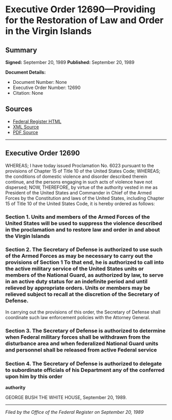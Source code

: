 # Executive Order 12690—Providing for the Restoration of Law and Order in the Virgin Islands

## Summary

**Signed:** September 20, 1989
**Published:** September 20, 1989

**Document Details:**
- Document Number: None
- Executive Order Number: 12690
- Citation: None

## Sources
- [Federal Register HTML](https://www.presidency.ucsb.edu/documents/executive-order-12690-providing-for-the-restoration-law-and-order-the-virgin-islands)
- [XML Source](None)
- [PDF Source](None)

---

## Executive Order 12690

WHEREAS; I have today issued Proclamation No. 6023 pursuant to the provisions of Chapter 15 of Title 10 of the United States Code;
WHEREAS; the conditions of domestic violence and disorder described therein continue, and the persons engaging in such acts of violence have not dispersed;
NOW, THEREFORE, by virtue of the authority vested in me as President of the United States and Commander in Chief of the Armed Forces by the Constitution and laws of the United States, including Chapter 15 of Title 10 of the United States Code, it is hereby ordered as follows:
### Section 1. Units and members of the Armed Forces of the United States will be used to suppress the violence described in the proclamation and to restore law and order in and about the Virgin Islands

### Section 2. The Secretary of Defense is authorized to use such of the Armed Forces as may be necessary to carry out the provisions of Section 1 To that end, he is authorized to call into the active military service of the United States units or members of the National Guard, as authorized by law, to serve in an active duty status for an indefinite period and until relieved by appropriate orders. Units or members may be relieved subject to recall at the discretion of the Secretary of Defense.

In carrying out the provisions of this order, the Secretary of Defense shall coordinate such law enforcement policies with the Attorney General.

### Section 3. The Secretary of Defense is authorized to determine when Federal military forces shall be withdrawn from the disturbance area and when federalized National Guard units and personnel shall be released from active Federal service

### Section 4. The Secretary of Defense is authorized to delegate to subordinate officials of his Department any of the  conferred upon him by this order

**authority**

GEORGE BUSH
THE WHITE HOUSE,
September 20, 1989.

---

*Filed by the Office of the Federal Register on September 20, 1989*
